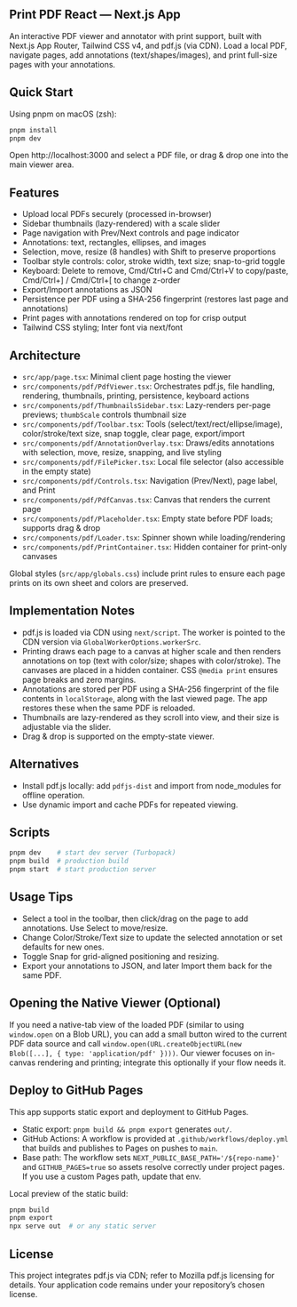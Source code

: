 ## Print PDF React — Next.js App

An interactive PDF viewer and annotator with print support, built with Next.js App Router, Tailwind CSS v4, and pdf.js (via CDN). Load a local PDF, navigate pages, add annotations (text/shapes/images), and print full-size pages with your annotations.

## Quick Start

Using pnpm on macOS (zsh):

```bash
pnpm install
pnpm dev
```

Open http://localhost:3000 and select a PDF file, or drag & drop one into the main viewer area.

## Features

- Upload local PDFs securely (processed in-browser)
- Sidebar thumbnails (lazy-rendered) with a scale slider
- Page navigation with Prev/Next controls and page indicator
- Annotations: text, rectangles, ellipses, and images
- Selection, move, resize (8 handles) with Shift to preserve proportions
- Toolbar style controls: color, stroke width, text size; snap-to-grid toggle
- Keyboard: Delete to remove, Cmd/Ctrl+C and Cmd/Ctrl+V to copy/paste, Cmd/Ctrl+] / Cmd/Ctrl+[ to change z-order
- Export/Import annotations as JSON
- Persistence per PDF using a SHA-256 fingerprint (restores last page and annotations)
- Print pages with annotations rendered on top for crisp output
- Tailwind CSS styling; Inter font via next/font

## Architecture

- `src/app/page.tsx`: Minimal client page hosting the viewer
- `src/components/pdf/PdfViewer.tsx`: Orchestrates pdf.js, file handling, rendering, thumbnails, printing, persistence, keyboard actions
- `src/components/pdf/ThumbnailsSidebar.tsx`: Lazy-renders per-page previews; `thumbScale` controls thumbnail size
- `src/components/pdf/Toolbar.tsx`: Tools (select/text/rect/ellipse/image), color/stroke/text size, snap toggle, clear page, export/import
- `src/components/pdf/AnnotationOverlay.tsx`: Draws/edits annotations with selection, move, resize, snapping, and live styling
- `src/components/pdf/FilePicker.tsx`: Local file selector (also accessible in the empty state)
- `src/components/pdf/Controls.tsx`: Navigation (Prev/Next), page label, and Print
- `src/components/pdf/PdfCanvas.tsx`: Canvas that renders the current page
- `src/components/pdf/Placeholder.tsx`: Empty state before PDF loads; supports drag & drop
- `src/components/pdf/Loader.tsx`: Spinner shown while loading/rendering
- `src/components/pdf/PrintContainer.tsx`: Hidden container for print-only canvases

Global styles (`src/app/globals.css`) include print rules to ensure each page prints on its own sheet and colors are preserved.

## Implementation Notes

- pdf.js is loaded via CDN using `next/script`. The worker is pointed to the CDN version via `GlobalWorkerOptions.workerSrc`.
- Printing draws each page to a canvas at higher scale and then renders annotations on top (text with color/size; shapes with color/stroke). The canvases are placed in a hidden container. CSS `@media print` ensures page breaks and zero margins.
- Annotations are stored per PDF using a SHA-256 fingerprint of the file contents in `localStorage`, along with the last viewed page. The app restores these when the same PDF is reloaded.
- Thumbnails are lazy-rendered as they scroll into view, and their size is adjustable via the slider.
- Drag & drop is supported on the empty-state viewer.

## Alternatives

- Install pdf.js locally: add `pdfjs-dist` and import from node_modules for offline operation.
- Use dynamic import and cache PDFs for repeated viewing.

## Scripts

```bash
pnpm dev    # start dev server (Turbopack)
pnpm build  # production build
pnpm start  # start production server
```

## Usage Tips

- Select a tool in the toolbar, then click/drag on the page to add annotations. Use Select to move/resize.
- Change Color/Stroke/Text size to update the selected annotation or set defaults for new ones.
- Toggle Snap for grid-aligned positioning and resizing.
- Export your annotations to JSON, and later Import them back for the same PDF.

## Opening the Native Viewer (Optional)

If you need a native-tab view of the loaded PDF (similar to using `window.open` on a Blob URL), you can add a small button wired to the current PDF data source and call `window.open(URL.createObjectURL(new Blob([...], { type: 'application/pdf' })))`. Our viewer focuses on in-canvas rendering and printing; integrate this optionally if your flow needs it.

## Deploy to GitHub Pages

This app supports static export and deployment to GitHub Pages.

- Static export: `pnpm build && pnpm export` generates `out/`.
- GitHub Actions: A workflow is provided at `.github/workflows/deploy.yml` that builds and publishes to Pages on pushes to `main`.
- Base path: The workflow sets `NEXT_PUBLIC_BASE_PATH='/${repo-name}'` and `GITHUB_PAGES=true` so assets resolve correctly under project pages. If you use a custom Pages path, update that env.

Local preview of the static build:

```bash
pnpm build
pnpm export
npx serve out  # or any static server
```

## License

This project integrates pdf.js via CDN; refer to Mozilla pdf.js licensing for details. Your application code remains under your repository’s chosen license.
